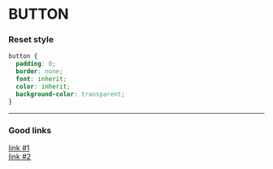 # BUTTON

### Reset style
```CSS
button {
  padding: 0;
  border: none;
  font: inherit;
  color: inherit;
  background-color: transparent;
}
```
---
### Good links
<a href="https://habr.com/ru/company/ruvds/blog/489820/" target="_blank">link #1</a>  
<a href="https://medium.com/@baradusov/%D1%81%D1%82%D0%B8%D0%BB%D0%B8%D0%B7%D1%83%D0%B5%D0%BC-%D0%BA%D0%BD%D0%BE%D0%BF%D0%BA%D0%B8-%D0%BF%D1%80%D0%B0%D0%B2%D0%B8%D0%BB%D1%8C%D0%BD%D0%BE-6ea5abc278b1" target="_blank">link #2</a>
